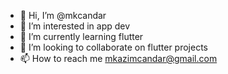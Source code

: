 - 👋 Hi, I’m @mkcandar
- 👀 I’m interested in app dev
- 🌱 I’m currently learning flutter
- 💞️ I’m looking to collaborate on flutter projects
- 📫 How to reach me mkazimcandar@gmail.com

<!---
mkcandar/mkcandar is a ✨ special ✨ repository because its `README.md` (this file) appears on your GitHub profile.
You can click the Preview link to take a look at your changes.
--->
